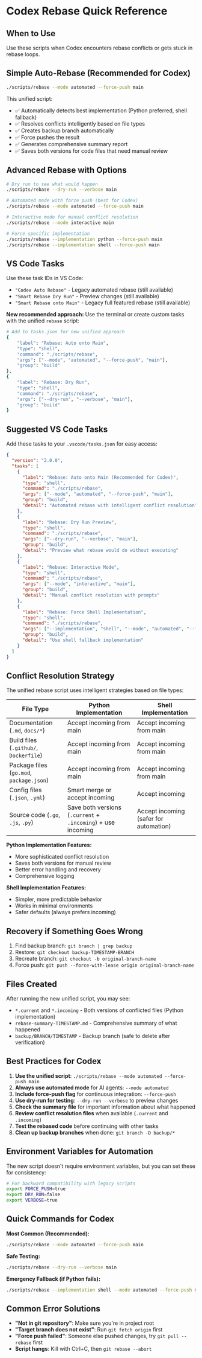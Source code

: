 # Codex Rebase Quick Reference

## When to Use

Use these scripts when Codex encounters rebase conflicts or gets stuck in rebase loops.

## Simple Auto-Rebase (Recommended for Codex)

```bash
./scripts/rebase --mode automated --force-push main
```

This unified script:

- ✅ Automatically detects best implementation (Python preferred, shell fallback)
- ✅ Resolves conflicts intelligently based on file types
- ✅ Creates backup branch automatically
- ✅ Force pushes the result
- ✅ Generates comprehensive summary report
- ✅ Saves both versions for code files that need manual review

## Advanced Rebase with Options

```bash
# Dry run to see what would happen
./scripts/rebase --dry-run --verbose main

# Automated mode with force push (best for Codex)
./scripts/rebase --mode automated --force-push main

# Interactive mode for manual conflict resolution
./scripts/rebase --mode interactive main

# Force specific implementation
./scripts/rebase --implementation python --force-push main
./scripts/rebase --implementation shell --force-push main
```

## VS Code Tasks

Use these task IDs in VS Code:

- `"Codex Auto Rebase"` - Legacy automated rebase (still available)
- `"Smart Rebase Dry Run"` - Preview changes (still available)
- `"Smart Rebase onto Main"` - Legacy full featured rebase (still available)

**New recommended approach:** Use the terminal or create custom tasks with the unified `rebase` script:

```bash
# Add to tasks.json for new unified approach
{
    "label": "Rebase: Auto onto Main",
    "type": "shell",
    "command": "./scripts/rebase",
    "args": ["--mode", "automated", "--force-push", "main"],
    "group": "build"
},
{
    "label": "Rebase: Dry Run",
    "type": "shell",
    "command": "./scripts/rebase",
    "args": ["--dry-run", "--verbose", "main"],
    "group": "build"
}
```

## Suggested VS Code Tasks

Add these tasks to your `.vscode/tasks.json` for easy access:

```json
{
  "version": "2.0.0",
  "tasks": [
    {
      "label": "Rebase: Auto onto Main (Recommended for Codex)",
      "type": "shell",
      "command": "./scripts/rebase",
      "args": ["--mode", "automated", "--force-push", "main"],
      "group": "build",
      "detail": "Automated rebase with intelligent conflict resolution"
    },
    {
      "label": "Rebase: Dry Run Preview",
      "type": "shell",
      "command": "./scripts/rebase",
      "args": ["--dry-run", "--verbose", "main"],
      "group": "build",
      "detail": "Preview what rebase would do without executing"
    },
    {
      "label": "Rebase: Interactive Mode",
      "type": "shell",
      "command": "./scripts/rebase",
      "args": ["--mode", "interactive", "main"],
      "group": "build",
      "detail": "Manual conflict resolution with prompts"
    },
    {
      "label": "Rebase: Force Shell Implementation",
      "type": "shell",
      "command": "./scripts/rebase",
      "args": ["--implementation", "shell", "--mode", "automated", "--force-push", "main"],
      "group": "build",
      "detail": "Use shell fallback implementation"
    }
  ]
}
```

## Conflict Resolution Strategy

The unified rebase script uses intelligent strategies based on file types:

| File Type                                | Python Implementation                                        | Shell Implementation                   |
| ---------------------------------------- | ------------------------------------------------------------ | -------------------------------------- |
| Documentation (`.md`, `docs/*`)          | Accept incoming from main                                    | Accept incoming from main              |
| Build files (`.github/`, `Dockerfile`)   | Accept incoming from main                                    | Accept incoming from main              |
| Package files (`go.mod`, `package.json`) | Accept incoming from main                                    | Accept incoming from main              |
| Config files (`.json`, `.yml`)           | Smart merge or accept incoming                               | Accept incoming                        |
| Source code (`.go`, `.js`, `.py`)        | Save both versions (`.current` + `.incoming`) + use incoming | Accept incoming (safer for automation) |

**Python Implementation Features:**

- More sophisticated conflict resolution
- Saves both versions for manual review
- Better error handling and recovery
- Comprehensive logging

**Shell Implementation Features:**

- Simpler, more predictable behavior
- Works in minimal environments
- Safer defaults (always prefers incoming)

## Recovery if Something Goes Wrong

1. Find backup branch: `git branch | grep backup`
2. Restore: `git checkout backup-TIMESTAMP-BRANCH`
3. Recreate branch: `git checkout -b original-branch-name`
4. Force push: `git push --force-with-lease origin original-branch-name`

## Files Created

After running the new unified script, you may see:

- `*.current` and `*.incoming` - Both versions of conflicted files (Python implementation)
- `rebase-summary-TIMESTAMP.md` - Comprehensive summary of what happened
- `backup/BRANCH/TIMESTAMP` - Backup branch (safe to delete after verification)

## Best Practices for Codex

1. **Use the unified script**: `./scripts/rebase --mode automated --force-push main`
2. **Always use automated mode** for AI agents: `--mode automated`
3. **Include force-push flag** for continuous integration: `--force-push`
4. **Use dry-run for testing**: `--dry-run --verbose` to preview changes
5. **Check the summary file** for important information about what happened
6. **Review conflict resolution files** when available (`.current` and `.incoming`)
7. **Test the rebased code** before continuing with other tasks
8. **Clean up backup branches** when done: `git branch -D backup/*`

## Environment Variables for Automation

The new script doesn't require environment variables, but you can set these for consistency:

```bash
# For backward compatibility with legacy scripts
export FORCE_PUSH=true
export DRY_RUN=false
export VERBOSE=true
```

## Quick Commands for Codex

**Most Common (Recommended):**

```bash
./scripts/rebase --mode automated --force-push main
```

**Safe Testing:**

```bash
./scripts/rebase --dry-run --verbose main
```

**Emergency Fallback (if Python fails):**

```bash
./scripts/rebase --implementation shell --mode automated --force-push main
```

## Common Error Solutions

- **"Not in git repository"**: Make sure you're in project root
- **"Target branch does not exist"**: Run `git fetch origin` first
- **"Force push failed"**: Someone else pushed changes, try `git pull --rebase` first
- **Script hangs**: Kill with Ctrl+C, then `git rebase --abort`
